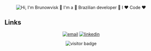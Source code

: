 <p align="center">
  <img src="https://github.com/" alt="Hi, I'm Brunowvisk 👋 I'm a 🚀 Brazilian developer 🚀 I ❤️ Code ❤️">
</p>

<!--
How to make this gif ?

I made my with https://codesandbox.io/s/github-profile-2ijk7
Then i recorded my screen to gif on Mac with Quicktime  and save result to [assets/github.mov](assets/github.mov)
This [gist](https://gist.github.com/tskaggs/6394639) help me to create a dedicated command that convert MOV to GIF.
Type this command `make generate-gif` to generate [assets/github.gif](assets/github.gif)
-->

## Links

<p align="center">
  <a href="mailto:brunobfr@gmail.com"><img src="https://img.icons8.com/color/96/000000/gmail.png" alt="email"/></a>
  <a href="https://www.linkedin.com/in/bruno-f-rocha-6770a31a2/"><img src="https://img.icons8.com/color/96/000000/linkedin.png" alt="linkedin"/></a>
</p>

<p  align="center">
  <img src="https://visitor-badge.glitch.me/badge?page_id=matyo91.matyo91" alt="visitor badge"/>
</p>
